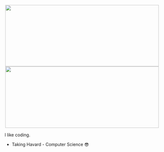 <p align="center">
  <img width=500px height=200 align="center" src="https://github-readme-stats.vercel.app/api?username=skylord-103&show_icons=true&theme=codeSTACKr&card_width=600" />
  <img width=500px height=200 align="center" src="https://github-readme-stats.vercel.app/api/top-langs/?username=skylord-103&theme=codeSTACKr&layout=compact&langs_count=8&card_width=355" />
</p>
I like coding.

- Taking Havard - Computer Science 😎
